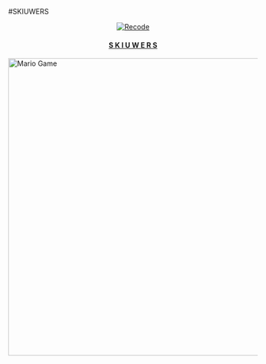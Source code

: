 
#SKIUWERS

>
>
>
</div>
<p align="center">
  <a href="https://github.com/projectskiuwers"><img title="Recode" src="https://img.shields.io/badge/Recode-Skiuwers-red.svg?style=for-the-badge&logo=github" /></a>
  <h4 align="center">
  <a href="https://wa.me/6287776101997"> S K I U W E R S </a>
</h4>
</p>

<img src="https://github.com/TheDudeThatCode/TheDudeThatCode/blob/master/Assets/Mario_Gameplay.gif" alt="Mario Game" width="600" />
